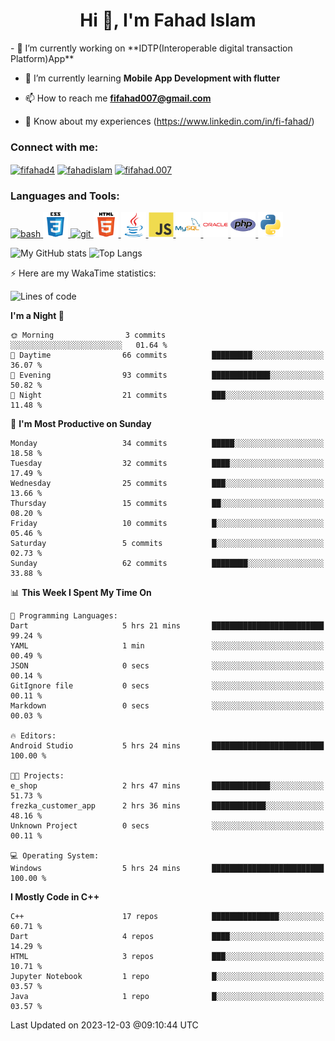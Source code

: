 <h1 align="center">Hi 👋, I'm Fahad Islam</h1>
- 🔭 I’m currently working on **IDTP(Interoperable digital transaction Platform)App**

- 🌱 I’m currently learning **Mobile App Development with flutter**

- 📫 How to reach me **fifahad007@gmail.com**

- 📄 Know about my experiences (https://www.linkedin.com/in/fi-fahad/)

<h3 align="left">Connect with me:</h3>
<p align="left">
<a href="https://twitter.com/fifahad4" target="blank"><img align="center" src="https://raw.githubusercontent.com/rahuldkjain/github-profile-readme-generator/master/src/images/icons/Social/twitter.svg" alt="fifahad4" height="30" width="40" /></a>
<a href="https://www.linkedin.com/in/fi-fahad/" target="blank"><img align="center" src="https://raw.githubusercontent.com/rahuldkjain/github-profile-readme-generator/master/src/images/icons/Social/linked-in-alt.svg" alt="fahadislam" height="30" width="40" /></a>
<a href="https://fb.com/fifahad.007" target="blank"><img align="center" src="https://raw.githubusercontent.com/rahuldkjain/github-profile-readme-generator/master/src/images/icons/Social/facebook.svg" alt="fifahad.007" height="30" width="40" /></a>
</p>

<h3 align="left">Languages and Tools:</h3>
<p align="left"> <a href="https://www.gnu.org/software/bash/" target="_blank" rel="noreferrer"> <img src="https://www.vectorlogo.zone/logos/gnu_bash/gnu_bash-icon.svg" alt="bash" width="40" height="40"/> </a> <a href="https://www.w3schools.com/css/" target="_blank" rel="noreferrer"> <img src="https://raw.githubusercontent.com/devicons/devicon/master/icons/css3/css3-original-wordmark.svg" alt="css3" width="40" height="40"/> </a> <a href="https://git-scm.com/" target="_blank" rel="noreferrer"> <img src="https://www.vectorlogo.zone/logos/git-scm/git-scm-icon.svg" alt="git" width="40" height="40"/> </a> <a href="https://www.w3.org/html/" target="_blank" rel="noreferrer"> <img src="https://raw.githubusercontent.com/devicons/devicon/master/icons/html5/html5-original-wordmark.svg" alt="html5" width="40" height="40"/> </a> <a href="https://www.java.com" target="_blank" rel="noreferrer"> <img src="https://raw.githubusercontent.com/devicons/devicon/master/icons/java/java-original.svg" alt="java" width="40" height="40"/> </a> <a href="https://developer.mozilla.org/en-US/docs/Web/JavaScript" target="_blank" rel="noreferrer"> <img src="https://raw.githubusercontent.com/devicons/devicon/master/icons/javascript/javascript-original.svg" alt="javascript" width="40" height="40"/> </a> <a href="https://www.mysql.com/" target="_blank" rel="noreferrer"> <img src="https://raw.githubusercontent.com/devicons/devicon/master/icons/mysql/mysql-original-wordmark.svg" alt="mysql" width="40" height="40"/> </a> <a href="https://www.oracle.com/" target="_blank" rel="noreferrer"> <img src="https://raw.githubusercontent.com/devicons/devicon/master/icons/oracle/oracle-original.svg" alt="oracle" width="40" height="40"/> </a> <a href="https://www.php.net" target="_blank" rel="noreferrer"> <img src="https://raw.githubusercontent.com/devicons/devicon/master/icons/php/php-original.svg" alt="php" width="40" height="40"/> </a> <a href="https://www.python.org" target="_blank" rel="noreferrer"> <img src="https://raw.githubusercontent.com/devicons/devicon/master/icons/python/python-original.svg" alt="python" width="40" height="40"/> </a> </p>

![My GitHub stats](https://github-readme-stats.vercel.app/api?username=Fahaddada47&show_icons=true&theme=radical)
![Top Langs](https://github-readme-stats.vercel.app/api/top-langs/?username=Fahaddada47&layout=donut)


⚡ Here are my WakaTime statistics:

<!--START_SECTION:waka-->
![Lines of code](https://img.shields.io/badge/From%20Hello%20World%20I%27ve%20Written-271.5%20thousand%20lines%20of%20code-blue)

**I'm a Night 🦉** 

```text
🌞 Morning                3 commits           ░░░░░░░░░░░░░░░░░░░░░░░░░   01.64 % 
🌆 Daytime                66 commits          █████████░░░░░░░░░░░░░░░░   36.07 % 
🌃 Evening                93 commits          █████████████░░░░░░░░░░░░   50.82 % 
🌙 Night                  21 commits          ███░░░░░░░░░░░░░░░░░░░░░░   11.48 % 
```
📅 **I'm Most Productive on Sunday** 

```text
Monday                   34 commits          █████░░░░░░░░░░░░░░░░░░░░   18.58 % 
Tuesday                  32 commits          ████░░░░░░░░░░░░░░░░░░░░░   17.49 % 
Wednesday                25 commits          ███░░░░░░░░░░░░░░░░░░░░░░   13.66 % 
Thursday                 15 commits          ██░░░░░░░░░░░░░░░░░░░░░░░   08.20 % 
Friday                   10 commits          █░░░░░░░░░░░░░░░░░░░░░░░░   05.46 % 
Saturday                 5 commits           █░░░░░░░░░░░░░░░░░░░░░░░░   02.73 % 
Sunday                   62 commits          ████████░░░░░░░░░░░░░░░░░   33.88 % 
```


📊 **This Week I Spent My Time On** 

```text
💬 Programming Languages: 
Dart                     5 hrs 21 mins       █████████████████████████   99.24 % 
YAML                     1 min               ░░░░░░░░░░░░░░░░░░░░░░░░░   00.49 % 
JSON                     0 secs              ░░░░░░░░░░░░░░░░░░░░░░░░░   00.14 % 
GitIgnore file           0 secs              ░░░░░░░░░░░░░░░░░░░░░░░░░   00.11 % 
Markdown                 0 secs              ░░░░░░░░░░░░░░░░░░░░░░░░░   00.03 % 

🔥 Editors: 
Android Studio           5 hrs 24 mins       █████████████████████████   100.00 % 

🐱‍💻 Projects: 
e_shop                   2 hrs 47 mins       █████████████░░░░░░░░░░░░   51.73 % 
frezka_customer_app      2 hrs 36 mins       ████████████░░░░░░░░░░░░░   48.16 % 
Unknown Project          0 secs              ░░░░░░░░░░░░░░░░░░░░░░░░░   00.11 % 

💻 Operating System: 
Windows                  5 hrs 24 mins       █████████████████████████   100.00 % 
```

**I Mostly Code in C++** 

```text
C++                      17 repos            ███████████████░░░░░░░░░░   60.71 % 
Dart                     4 repos             ████░░░░░░░░░░░░░░░░░░░░░   14.29 % 
HTML                     3 repos             ███░░░░░░░░░░░░░░░░░░░░░░   10.71 % 
Jupyter Notebook         1 repo              █░░░░░░░░░░░░░░░░░░░░░░░░   03.57 % 
Java                     1 repo              █░░░░░░░░░░░░░░░░░░░░░░░░   03.57 % 
```




 Last Updated on 2023-12-03 @09:10:44 UTC
<!--END_SECTION:waka-->


